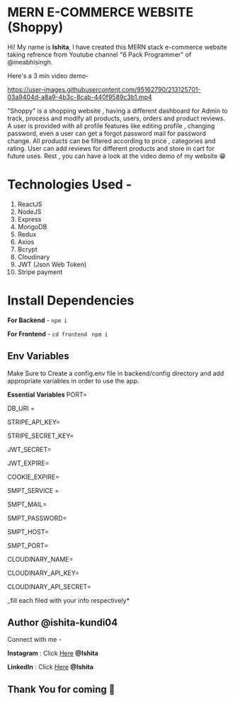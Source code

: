# MERN E-COMMERCE WEBSITE (Shoppy)

Hi! My name is **Ishita**, I have created this MERN stack e-commerce website taking refrence from Youtube channel "6 Pack Programmer" of @meabhisingh.

Here's a 3 min video demo-

https://user-images.githubusercontent.com/95162790/213125701-03a9404d-a8a9-4b3c-8cab-440f9589c3b1.mp4


"Shoppy" is a shopping website , having a different dashboard for Admin to track, process and modify all products, users, orders and product reviews.
A user is provided with all profile features like editing profile , changing password, even a user can get a forgot password mail for password change.
All products can be filtered according to price , categories and rating. 
User can add reviews for different products and store in cart for future uses.
Rest , you can have a look at the video demo of my website 😁

# Technologies Used -

1. ReactJS
2. NodeJS
3. Express
4. MongoDB
5. Redux
6. Axios
7. Bcrypt 
8. Cloudinary
9. JWT (Json Web Token)
10. Stripe payment

# Install Dependencies

**For Backend** - `npm i`

**For Frontend** - `cd frontend` ` npm i`

## Env Variables

Make Sure to Create a config.env file in backend/config directory and add appropriate variables in order to use the app.

**Essential Variables**
PORT=

DB_URI =

STRIPE_API_KEY=

STRIPE_SECRET_KEY=

JWT_SECRET=

JWT_EXPIRE=

COOKIE_EXPIRE=

SMPT_SERVICE =

SMPT_MAIL=

SMPT_PASSWORD=

SMPT_HOST=

SMPT_PORT=

CLOUDINARY_NAME=

CLOUDINARY_API_KEY=

CLOUDINARY_API_SECRET=

\_fill each filed with your info respectively\*

## Author @ishita-kundi04

Connect with me - 

**Instagram** : Click [Here](https://www.instagram.com/ishita.kundi) **@Ishita**

**LinkedIn** : Click [Here](https://www.linkedin.com/in/ishita-kundi-b648141b6/) **@Ishita**

## Thank You for coming 👻
